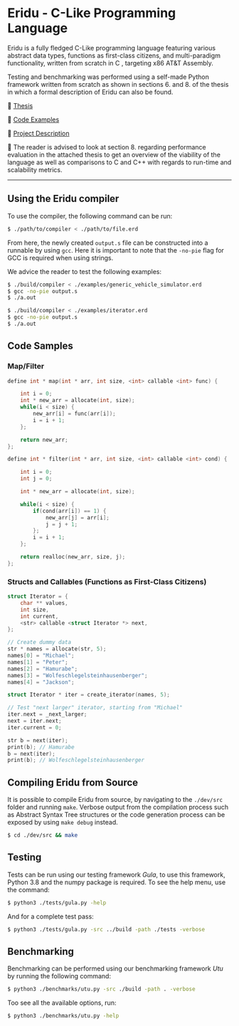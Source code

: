 # Eridu - C-Like Programming Language
Eridu is a fully fledged C-Like programming language featuring various abstract data types, functions as first-class citizens, and multi-paradigm functionality, written from scratch in C , targeting x86 AT&T Assembly.

Testing and benchmarking was performed using a self-made Python framework written from scratch as shown in sections 6. and 8. of the thesis in which a formal description of Eridu can also be found.

:pushpin: [Thesis](https://github.com/frederikgram/eridu/blob/master/Thesis.pdf)

:pushpin: [Code Examples](https://github.com/frederikgram/eridu/tree/master/examples)

:pushpin: [Project Description](https://github.com/frederikgram/eridu/blob/master/projectdescription.pdf)

:speech_balloon: The reader is advised to look at section 8. regarding performance evaluation in the attached thesis to get an overview of the viability of the language as well as comparisons to C and C++ with regards to run-time and scalability metrics.

---
## Using the Eridu compiler
To use the compiler, the following command can be run:
```bash
$ ./path/to/compiler < ./path/to/file.erd
```

From here, the newly created `output.s` file can be constructed into a runnable by using `gcc`. Here it is important to note that the `-no-pie` flag for GCC is required when using strings.

We advice the reader to test the following examples:
```bash
$ ./build/compiler < ./examples/generic_vehicle_simulator.erd
$ gcc -no-pie output.s
$ ./a.out
```
```bash
$ ./build/compiler < ./examples/iterator.erd
$ gcc -no-pie output.s
$ ./a.out
```


## Code Samples
### Map/Filter
```c
define int * map(int * arr, int size, <int> callable <int> func) {

    int i = 0;
    int * new_arr = allocate(int, size);
    while(i < size) {
        new_arr[i] = func(arr[i]);
        i = i + 1;
    };

    return new_arr;
};
```
```c
define int * filter(int * arr, int size, <int> callable <int> cond) {

    int i = 0;
    int j = 0;

    int * new_arr = allocate(int, size);

    while(i < size) {
        if(cond(arr[i]) == 1) {
            new_arr[j] = arr[i];
            j = j + 1;
        };
        i = i + 1;
    };

    return realloc(new_arr, size, j);
};
```
### Structs and Callables (Functions as First-Class Citizens)
```c
struct Iterator = {
    char ** values,
    int size,
    int current,
    <str> callable <struct Iterator *> next,
};

// Create dummy data
str * names = allocate(str, 5);
names[0] = "Michael";
names[1] = "Peter";
names[2] = "Hamurabe";
names[3] = "Wolfeschlegelsteinhausenberger";
names[4] = "Jackson";

struct Iterator * iter = create_iterator(names, 5);

// Test "next larger" iterator, starting from "Michael"
iter.next = _next_larger;
next = iter.next;
iter.current = 0;

str b = next(iter);
print(b); // Hamurabe
b = next(iter);
print(b); // Wolfeschlegelsteinhausenberger

```

## Compiling Eridu from Source
It is possible to compile Eridu from source, by navigating to the `./dev/src` folder and running `make`. Verbose output from the compilation process such as Abstract Syntax Tree structures or the code generation process can be exposed by using `make debug` instead. 

```bash 
$ cd ./dev/src && make
```



## Testing
Tests can be run using our testing framework _Gula_, to use this framework, Python 3.8 and the numpy package is required. To see the help menu, use the command:
```bash
$ python3 ./tests/gula.py -help
```

And for a complete test pass:

```bash
$ python3 ./tests/gula.py -src ../build -path ./tests -verbose
```

## Benchmarking
Benchmarking can be performed using our benchmarking framework _Utu_ by running the following command:
```bash
$ python3 ./benchmarks/utu.py -src ./build -path . -verbose
```

Too see all the available options, run:

```bash
$ python3 ./benchmarks/utu.py -help
```
